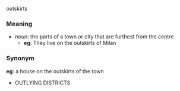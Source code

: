 outskirts
### Meaning
+ _noun_: the parts of a town or city that are furthest from the centre
    + __eg__: They live on the outskirts of Milan

### Synonym

__eg__: a house on the outskirts of the town

+ OUTLYING DISTRICTS


